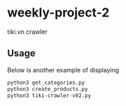 # weekly-project-2
tiki.vn crawler

## Usage

Below is another example of displaying
````bash
python3 get_categories.py
python3 create_products.py
python3 tiki-crawler-v02.py
````